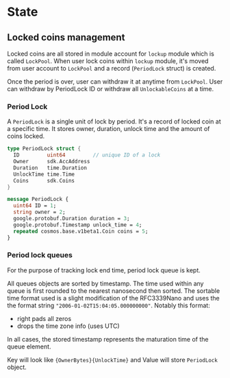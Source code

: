 <!--
order: 2
-->

# State

## Locked coins management

Locked coins are all stored in module account for `lockup` module which is called `LockPool`.
When user lock coins within `lockup` module, it's moved from user account to `LockPool` and a record (`PeriodLock` struct) is created.

Once the period is over, user can withdraw it at anytime from `LockPool`.
User can withdraw by PeriodLock ID or withdraw all `UnlockableCoins` at a time.

### Period Lock

A `PeriodLock` is a single unit of lock by period. It's a record of locked coin at a specific time.
It stores owner, duration, unlock time and the amount of coins locked.

```go
type PeriodLock struct {
  ID         uint64         // unique ID of a lock
  Owner      sdk.AccAddress
  Duration   time.Duration
  UnlockTime time.Time
  Coins      sdk.Coins
}
```

```protobuf
message PeriodLock {
  uint64 ID = 1;
  string owner = 2;
  google.protobuf.Duration duration = 3;
  google.protobuf.Timestamp unlock_time = 4;
  repeated cosmos.base.v1beta1.Coin coins = 5;
}
```

### Period lock queues

For the purpose of tracking lock end time, period lock queue is kept.

All queues objects are sorted by timestamp. The time used within any queue is
first rounded to the nearest nanosecond then sorted. The sortable time format
used is a slight modification of the RFC3339Nano and uses the the format string
`"2006-01-02T15:04:05.000000000"`. Notably this format:

- right pads all zeros
- drops the time zone info (uses UTC)

In all cases, the stored timestamp represents the maturation time of the queue
element.

Key will look like `{OwnerBytes}{UnlockTime}` and Value will store `PeriodLock` object.
